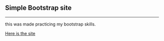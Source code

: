 ## Simple Bootstrap site
*** 
this was made practicing my bootstrap skills.


<a href="https://only-boostrap.vercel.app/">Here is the site</a>